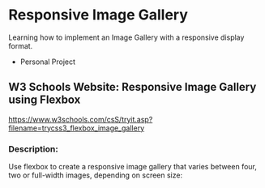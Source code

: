 # Responsive Image Gallery
Learning how to implement an Image Gallery with a responsive display format.
* Personal Project 
## W3 Schools Website: Responsive Image Gallery using Flexbox
https://www.w3schools.com/csS/tryit.asp?filename=trycss3_flexbox_image_gallery
### Description: 
Use flexbox to create a responsive image gallery that varies between four, two or full-width images, depending on screen size:
